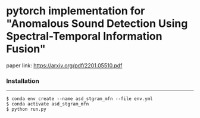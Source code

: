 # pytorch implementation for "Anomalous Sound Detection Using Spectral-Temporal Information Fusion"
paper link: https://arxiv.org/pdf/2201.05510.pdf
### Installation

---

```shell
$ conda env create --name asd_stgram_mfn --file env.yml
$ conda activate asd_stgram_mfn
$ python run.py
```

